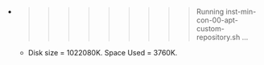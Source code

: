 * >>>>>>>>> Running inst-min-con-00-apt-custom-repository.sh ...
  * Disk size = 1022080K. Space Used = 3760K.
